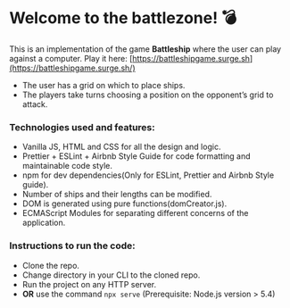 ﻿# Welcome to the battlezone! 💣
This is an implementation of the game **Battleship** where the user can play against a computer. Play it here: [https://battleshipgame.surge.sh](https://battleshipgame.surge.sh/)

- The user has a grid on which to place ships. 
- The players take turns choosing a position on the opponent’s grid to attack.

### Technologies used and features:
- Vanilla JS, HTML and CSS for all the design and logic.
- Prettier + ESLint + Airbnb Style Guide for code formatting and maintainable code style.
- npm for dev dependencies(Only for ESLint, Prettier and Airbnb Style guide).
- Number of ships and their lengths can be modified.
- DOM is generated using pure functions(domCreator.js).
- ECMAScript Modules for separating different concerns of the application.

### Instructions to run the code:
- Clone the repo.
- Change directory in your CLI to the cloned repo.
- Run the project on any HTTP server.
- **OR** use the command `npx serve` (Prerequisite: Node.js version > 5.4)

